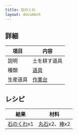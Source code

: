 ```yaml
---
title: 石のくわ
layout: document
---
```

## 詳細

|項目|内容|
|---|---|
|説明|土を耕す道具|
|種類|[道具](道具)|
|生産道具|[作業台](作業台)|

## レシピ

|結果|材料|
|---|---|
|[石のくわ](石のくわ)x1|[丸石](丸石)x2、[棒](棒)x2|
